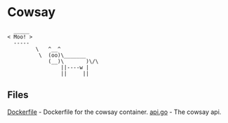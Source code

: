 # Cowsay

```
  _____
< Moo! >
  -----
         \   ^__^
          \  (oo)\_______
             (__)\       )\/\
                 ||----w |
                 ||     ||
```
## Files

[Dockerfile](./Dockerfile) - Dockerfile for the cowsay container.
[api.go](./api.go) - The cowsay api.

